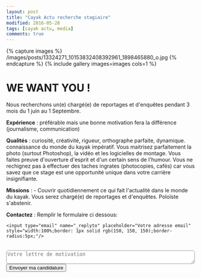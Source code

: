 ```yaml
---
layout: post
title: "Cayak Actu recherche stagiaire"
modified: 2016-05-28
tags: [cayak actu, media]
comments: true
---
```



{% capture images %}
/images/posts/13324271_10153832408392961_1898465880_o.jpg
{% endcapture %}
{% include gallery images=images cols=1 %}


# WE WANT YOU !

Nous recherchons un(e) chargé(e) de reportages et d'enquêtes pendant 3 mois du 1 juin au 1 Septembre.

**Expérience** : préférable mais une bonne motivation fera la différence (journalisme, communication)

**Qualités** : curiosité, créativité, rigueur, orthographe parfaite, dynamique. connaissance du monde du kayak impératif. Vous maitrisez parfaitement la photo (surtout Photoshop), la vidéo et les logicielles de montage. Vous faites preuve d'ouverture d'esprit et d'un certain sens de l'humour. Vous ne rechignez pas à effectuer des taches ingrates (photocopies, cafés) car vous savez que ce stage est une opportunité unique dans votre carrière insignifiante.

**Missions** : - Couvrir quotidiennement ce qui fait l'actualité dans le monde du kayak. Vous serez chargé(e) de reportages et d'enquêtes. Poloïste s'abstenir.

**Contactez** : Remplir le formulaire ci dessous:

<div markdown="0">
<form action="https://formspree.io/Cayakactualite@gmail.com"
      method="POST">

    <input type="email" name="_replyto" placeholder="Votre adresse email" style="width:100%;border: 1px solid rgb(150, 150, 150);border-radius:5px;"/>
<br/>
    <input type="hidden" name="_subject" value="Candidature Cayak Actu" />
    <textarea name="message" placeholder="Votre lettre de motivation" style="width:100%;border: 1px solid rgb(150, 150, 150);border-radius:5px;"></textarea>
<br/>
    <input type="hidden" name="_next" value="//www.cayakactu.com/merci-candidature" />
    <input type="text" name="_gotcha" style="display:none" />
    <input class="btn btn-success" type="submit" value="Envoyer ma candidature">
</form>
</div>
